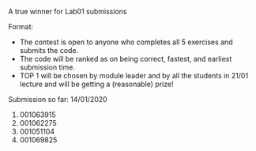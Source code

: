 A true winner for Lab01 submissions

Format:
* The contest is open to anyone who completes all 5 exercises and submits the code.
* The code will be ranked as on being correct, fastest, and earliest submission time.
* TOP 1 will be chosen by module leader and by all the students in 21/01 lecture and will be getting a (reasonable) prize! 

Submission so far:
14/01/2020
1) 001063915
2) 001062275
3) 001051104
4) 001069825
